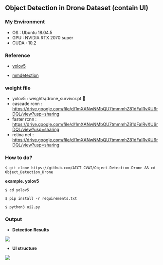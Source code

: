 ## Object Detection in Drone Dataset (contain UI)

### My Environment
- OS : Ubuntu 18.04.5
- GPU : NVIDIA RTX 2070 super
- CUDA : 10.2

### Reference
- <a href='https://github.com/ultralytics/yolov5'>yolov5</a>

- <a href='https://github.com/open-mmlab/mmdetection'>mmdetection</a>



### weight file

- yolov5 : weights/drone_survivor.pt 🥇
- cascade rcnn : https://drive.google.com/file/d/1mXANwNMbQU7tmmmhZ81dFaIRvXU6rDQL/view?usp=sharing
- faster rcnn : https://drive.google.com/file/d/1mXANwNMbQU7tmmmhZ81dFaIRvXU6rDQL/view?usp=sharing
- retina net : https://drive.google.com/file/d/1mXANwNMbQU7tmmmhZ81dFaIRvXU6rDQL/view?usp=sharing


### How to do?

```
$ git clone https://github.com/AICT-CVAI/Object-Detection-Drone && cd Object_Detection_Drone
```
**example. yolov5**
```
$ cd yolov5
```
```
$ pip install -r requirements.txt
```
```
$ python3 ui2.py
```


### Output

- **Detection Results**

<img src='https://user-images.githubusercontent.com/47775179/111962407-9a1c3700-8b35-11eb-9ed4-a3bdb1f0abb6.png'></src>


- **UI structure**

<img src='https://user-images.githubusercontent.com/47775179/111962311-82dd4980-8b35-11eb-9487-14093fe78982.png'></img>


